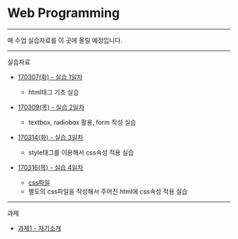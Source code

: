 # Web Programming
------

매 수업 실습자료를 이 곳에 올릴 예정입니다.

------

실습자료
  - [170307(화) - 실습 1일차](https://github.com/grit0614/WebProgramming/blob/master/app/views/hello/170307.erb)
    - html태그 기초 실습
   
  - [170309(목) - 실습 2일차](https://github.com/grit0614/WebProgramming/blob/master/app/views/hello/170309.erb)
    - textbox, radiobox 활용, form 작성 실습
   
  - [170314(화) - 실습 3일차](https://github.com/grit0614/WebProgramming/blob/master/app/views/hello/170314.erb)
    - style태그를 이용해서 css속성 적용 실습
   
  - [170316(목) - 실습 4일차](https://github.com/grit0614/WebProgramming/blob/master/app/views/hello/170316.erb)
    - [css파일](https://github.com/grit0614/WebProgramming/blob/master/app/assets/stylesheets/mycss.css)
    - 별도의 css파일을 작성해서 주어진 html에 css속성 적용 실습

------

과제
  - [과제1 - 자기소개](https://github.com/grit0614/WebProgramming/blob/master/app/views/hello/assignment1.erb)